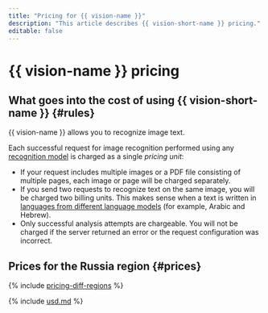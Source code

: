 ```yaml
---
title: "Pricing for {{ vision-name }}"
description: "This article describes {{ vision-short-name }} pricing."
editable: false
---
```


# {{ vision-name }} pricing



## What goes into the cost of using {{ vision-short-name }} {#rules}

{{ vision-name }} allows you to recognize image text.

Each successful request for image recognition performed using any [recognition model](concepts/ocr/index.md#models) is charged as a single _pricing unit_:

* If your request includes multiple images or a PDF file consisting of multiple pages, each image or page will be charged separately.
* If you send two requests to recognize text on the same image, you will be charged two billing units. This makes sense when a text is written in [languages from different language models](./concepts/ocr/supported-languages.md) (for example, Arabic and Hebrew).
* Only successful analysis attempts are chargeable. You will not be charged if the server returned an error or the request configuration was incorrect.

## Prices for the Russia region {#prices}

{% include [pricing-diff-regions](../_includes/pricing-diff-regions.md) %}



{% include [usd.md](../_pricing/vision/usd.md) %}

